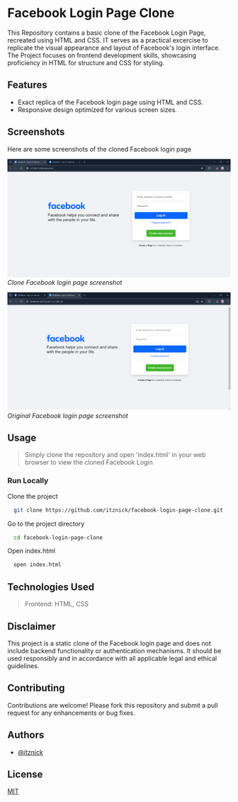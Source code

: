 # Facebook Login Page Clone

This Repository contains a basic clone of the Facebook Login Page, recreated using HTML and CSS. IT serves as a practical excercise to replicate the visual appearance and layout of Facebook's login interface.
The Project focuses on frontend development skills, showcasing proficiency in HTML for structure and CSS for styling.

## Features

- Exact replica of the Facebook login page using HTML and CSS.
- Responsive design optimized for various screen sizes.

## Screenshots

Here are some screenshots of the cloned Facebook login page

![Screenshot 1](./assets/My%20Facebook%20Login%20Clone.png)
*Clone Facebook login page screenshot*

![Screenshot 2](./assets/Original%20Facebook%20Login%20Page.png)
*Original Facebook login page screenshot*

## Usage

> Simply clone the repository and open 'index.html' in your web browser to view the cloned Facebook Login 

### Run Locally

Clone the project

```bash
  git clone https://github.com/itznick/facebook-login-page-clone.git
```

Go to the project directory

```bash
  cd facebook-login-page-clone
```

Open index.html

```bash
  open index.html
```

## Technologies Used

> Frontend: HTML, CSS

## Disclaimer

This project is a static clone of the Facebook login page and does not include backend functionality or authentication mechanisms. It should be used responsibly and in accordance with all applicable legal and ethical guidelines.

## Contributing

Contributions are welcome! Please fork this repository and submit a pull request for any enhancements or bug fixes.

## Authors

- [@itznick](https://www.github.com/itznick)
## License

[MIT](https://choosealicense.com/licenses/mit/)

